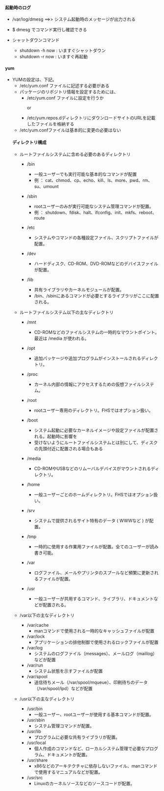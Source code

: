 #### 起動時のログ
 + /var/log/dmesg ==>> システム起動時のメッセージが出力される
 + $ dmesg でコマンド実行し確認できる

 + シャットダウンコマンド
   - shutdown -h now : いますぐシャットダウン
   - shutdown -r now : いますぐ再起動

#### yum
 + YUMの設定は、下記。
   - /etc/yum.conf ファイルに記述する必要がある
   - パッケージのリポジトリ情報を設定するためには、
      - /etc/yum.conf ファイルに設定を行うか <p>or<p>
      - /etc/yum.repos.dディレクトリにダウンロードサイトのURLを記載したファイルを格納する
   - /etc/yum.confファイルは基本的に変更の必要はない
   #### ディレクトリ構成
    + ルートファイルシステムに含める必要のあるディレクトリ
      - /bin
          - 一般ユーザーでも実行可能な基本的なコマンドが配置
          - 例 ： cat、chmod、cp、echo、kill、ls、more、pwd、rm、su、umount

      - /sbin
          - rootユーザーのみが実行可能なシステム管理コマンドが配置。
          - 例 ： shutdown、fdisk、halt、ifconfig、init、mkfs、reboot、route

      - /etc
          - システムやコマンドの各種設定ファイル、スクリプトファイルが配置。

      - /dev
          - ハードディスク、CD-ROM、DVD-ROMなどのデバイスファイルが配置。

      - /lib
          - 共有ライブラリやカーネルモジュールが配置。
          - /bin、/sbinにあるコマンドが必要とするライブラリがここに配置される。

    + ルートファイルシステム以下の主なディレクトリ
      - /mnt
          - CD-ROMなどのファイルシステムの一時的なマウントポイント。最近は /media が使われる。
      - /opt
          - 追加パッケージや追加プログラムがインストールされるディレクトリ。
      - /proc
          - カーネル内部の情報にアクセスするための仮想ファイルシステム。
      - /root
          - rootユーザー専用のディレクトリ。FHSではオプション扱い。
      - /boot
          - システム起動に必要なカーネルイメージや設定ファイルが配置される。起動時に影響を
          - 受けないようにルートファイルシステムとは別にして、ディスクの先頭付近に配置される場合もある

      - /media
          - CD-ROMやUSBなどのリムーバルデバイスがマウントされるディレクトリ。
      - /home
          - 一般ユーザーごとのホームディレクトリ。FHSではオプション扱い。
      - /srv
          - システムで提供されるサイト特有のデータ ( WWWなど ) が配置。
      - /tmp
          - 一時的に使用する作業用ファイルが配置。全てのユーザーが読み書き可能。
      - /var
          - ログファイル、メールやプリンタのスプールなど頻繁に更新されるファイルが配置。
      - /usr
          - 一般ユーザーが共用するコマンド、ライブラリ、ドキュメントなどが配置される。

    + /var以下の主なディレクトリ
      - /var/cache
          - manコマンドで使用される一時的なキャッシュファイルが配置
      - /var/lock
          - アプリケーションの排他制御で使用されるロックファイルが配置
      - /var/log
          - システムのログファイル（messages）、メールログ（maillog）などが配置
      - /var/run
          - システム状態を示すファイルが配置
      - /var/spool
          - 送信待ちメール（/var/spool/mqueue）、印刷待ちのデータ（/var/spool/lpd）などが配置

    + /usr以下の主なディレクトリ
      - /usr/bin
          - 一般ユーザー、rootユーザーが使用する基本コマンドが配置。
      - /usr/sbin
          - システム管理コマンドが配置。
      - /usr/lib
          - プログラムに必要な共有ライブラリが配置。
      - /usr/local
          - 個人作成のコマンドなど、ローカルシステム管理で必要なプログラム、ドキュメントが配置。
      - /usr/share
          - x86などのアーキテクチャに依存しないファイル、manコマンドで使用するマニュアルなどが配置。
      - /usr/src
          - Linuxのカーネルソースなどのソースコードが配置。
